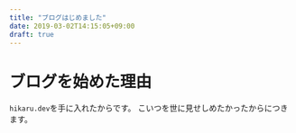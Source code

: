 ```yaml
---
title: "ブログはじめました"
date: 2019-03-02T14:15:05+09:00
draft: true
---
```


# ブログを始めた理由
`hikaru.dev`を手に入れたからです。
こいつを世に見せしめたかったからにつきます。